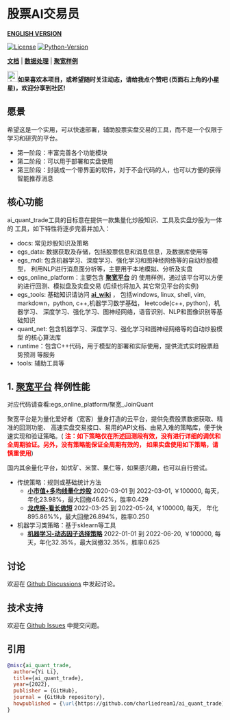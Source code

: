 # 股票AI交易员  

[**ENGLISH VERSION**](https://github.com/charliedream1/ai_quant_trade/blob/master/README_EN.md)

[![License](https://img.shields.io/badge/License-Apache%202.0-brightgreen.svg)](https://opensource.org/licenses/Apache-2.0)
[![Python-Version](https://img.shields.io/badge/Python-3.8-brightgreen)](https://github.com/charliedream1/ai_quant_trade)

[**文档**](https://github.com/charliedream1/ai_quant_trade/tree/master/docs)
| [**数据处理**](https://github.com/charliedream1/ai_quant_trade/tree/master/egs_data)
| [**聚宽样例**](https://github.com/charliedream1/ai_quant_trade/tree/master/egs_%E8%81%9A%E5%AE%BD)

<img src="https://github.blog/wp-content/uploads/2020/09/github-stars-logo_Color.png" alt="drawing" width="25"/>**如果喜欢本项目，或希望随时关注动态，请给我点个赞吧 (页面右上角的小星星)，欢迎分享到社区!**

## 愿景
希望这是一个实用，可以快速部署，辅助股票实盘交易的工具，而不是一个仅限于学习和研究的平台。
- 第一阶段：丰富完善各个功能模块
- 第二阶段：可以用于部署和实盘使用
- 第三阶段：封装成一个带界面的软件，对于不会代码的人，也可以方便的获得智能推荐消息

## 核心功能
ai_quant_trade工具的目标意在提供一款集量化炒股知识、工具及实盘炒股为一体的
工具，如下特性将逐步完善并加入：

* docs: 常见炒股知识及策略
* egs_data: 数据获取及存储，包括股票信息和消息信息，及数据库使用等
* egs_mdl: 包含机器学习、深度学习、强化学习和图神经网络等的自动炒股模型，
    利用NLP进行消息面分析等，主要用于本地模拟、分析及实盘
* egs_online_platform：主要包含 [**聚宽平台**](https://www.joinquant.com/) 的
    使用样例，通过该平台可以方便的进行回测、模拟盘及实盘交易 (后续也将加入
    其它常见平台的实例)
* egs_tools: 基础知识请访问 [**ai_wiki**](https://github.com/charliedream1/ai_wiki) ，
    包括windows, linux, shell, vim, 
    markdown，python, c++,机器学习数学基础，
    leetcode(c++, python)，机器学习、
    深度学习、强化学习、图神经网络，语音识别、NLP和图像识别等基础知识
* quant_net: 包含机器学习、深度学习、强化学习和图神经网络等的自动炒股模型
    的核心算法库
* runtime：包含C++代码，用于模型的部署和实际使用，提供流式实时股票趋势预测
    等服务
* tools: 辅助工具等

## 1. [**聚宽平台**](https://www.joinquant.com/) 样例性能
对应代码请查看:egs_online_platform/聚宽_JoinQuant  

聚宽平台是为量化爱好者（宽客）量身打造的云平台，提供免费股票数据获取、精准的回测功能、
高速实盘交易接口、易用的API文档、由易入难的策略库，便于快速实现和验证策略。(<font color=red>
**注：如下策略仅在所述回测段有效，没有进行详细的调优和全周期验证。另外，没有策略能保证全周期有效的，
如果实盘使用如下策略，请慎重使用**</font>)

国内其余量化平台，如优矿、米筐、果仁等，如果感兴趣，也可以自行尝试。

- 传统策略：规则或基础统计方法  
  - [**小市值+多均线量化炒股**](https://www.joinquant.com/view/community/detail/c754d315a391f39f61858dfe3275f45f) 
  2020-03-01 到 2022-03-01, ￥100000, 每天， 年化23.98%，最大回撤46.62%，胜率0.429
  - [**龙虎榜-看长做短**](https://www.joinquant.com/view/community/detail/0986c3b92578952cc22c52f0a5ea4664) 
  2022-03-25 到 2022-05-24, ￥100000, 每天， 年化895.86%%，最大回撤26.894%，胜率0.250
- 机器学习类策略：基于sklearn等工具
  - [**机器学习-动态因子选择策略**](https://www.joinquant.com/view/community/detail/f2a9d2ec6d4ad18882fa0a364fb9123d)
  2022-01-01 到 2022-06-20, ￥100000, 每天，年化32.35%，最大回撤32.35%，胜率0.625

## 讨论
欢迎在 [Github Discussions](https://github.com/charliedream1/ai_quant_trade/discussions) 中发起讨论。


## 技术支持

欢迎在 [Github Issues](https://github.com/charliedream1/ai_quant_trade/issues) 中提交问题。


## 引用

``` bibtex
@misc{ai_quant_trade,
  author={Yi Li},
  title={ai_quant_trade},
  year={2022},
  publisher = {GitHub},
  journal = {GitHub repository},
  howpublished = {\url{https://github.com/charliedream1/ai_quant_trade}},
}

```
